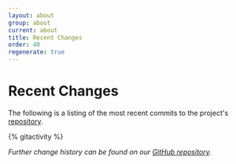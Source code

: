 ```yaml
---
layout: about
group: about
current: about
title: Recent Changes
order: 40
regenerate: true
---
```


# <i class="octicon octicon-history fa-fw"></i> Recent Changes

The following is a listing of the most recent commits to the project's [repository](https://github.com/urn/urn-history-project).

{% gitactivity %}

*<i class="fa fa-external-link"></i> Further change history can be found on our [GitHub repository](https://github.com/urn/urn-history-project).*
